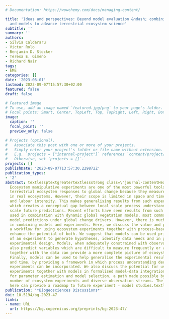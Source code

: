 ```yaml
---
# Documentation: https://wowchemy.com/docs/managing-content/

title: 'Ideas and perspectives: Beyond model evaluation &ndash; combining experiments
  and models to advance terrestrial ecosystem science'
subtitle: ''
summary: ''
authors:
- Silvia Caldararu
- Victor Rolo
- Benjamin D. Stocker
- Teresa E. Gimeno
- Richard Nair
tags:
- EME
categories: []
date: '2023-03-01'
lastmod: 2023-09-07T15:57:30+02:00
featured: false
draft: false

# Featured image
# To use, add an image named `featured.jpg/png` to your page's folder.
# Focal points: Smart, Center, TopLeft, Top, TopRight, Left, Right, BottomLeft, Bottom, BottomRight.
image:
  caption: ''
  focal_point: ''
  preview_only: false

# Projects (optional).
#   Associate this post with one or more of your projects.
#   Simply enter your project's folder or file name without extension.
#   E.g. `projects = ["internal-project"]` references `content/project/deep-learning/index.md`.
#   Otherwise, set `projects = []`.
projects: []
publishDate: '2023-09-07T13:57:30.229872Z'
publication_types:
- '2'
abstract: textlessptextgreatertextlessstrong class=\"journal-contentHeaderColor\"textgreaterAbstract.textless/strongtextgreater
  Ecosystem manipulative experiments are one of the most powerful tools to understand
  terrestrial ecosystem responses to global change because they measure real responses
  in real ecosystems. However, their scope is limited in space and time due to cost
  and labour intensity. This makes generalising results from such experiments difficult,
  which creates a conceptual gap between local scale process understanding and global
  scale future predictions. Recent efforts have seen results from such experiments
  used in combination with dynamic global vegetation models, most commonly to evaluate
  model predictions under global change drivers. However, there is much more potential
  in combining models and experiments. Here, we discuss the value and potential of
  a workflow for using ecosystem experiments together with process-based models to
  enhance the potential of both. We suggest that models can be used prior to the start
  of an experiment to generate hypotheses, identify data needs and in general guide
  experimental design. Models, when adequately constrained with observations, can
  also predict variables which are difficult to measure frequently or at all, and
  together with the data can provide a more complete picture of ecosystem states.
  Finally, models can be used to help generalise the experimental results in space
  and time, by providing a framework in which process understanding derived from site-level
  experiments can be incorporated. We also discuss the potential for using manipulative
  experiments together with models in formalised model-data integration frameworks
  for parameter estimation and model selection, a path made possible by the increasing
  number of ecosystem experiments and diverse observation streams. The ideas presented
  here can provide a roadmap to future experiment - model studies.textless/ptextgreater
publication: '*Biogeosciences Discussions*'
doi: 10.5194/bg-2023-47
links:
- name: URL
  url: https://bg.copernicus.org/preprints/bg-2023-47/
---
```

